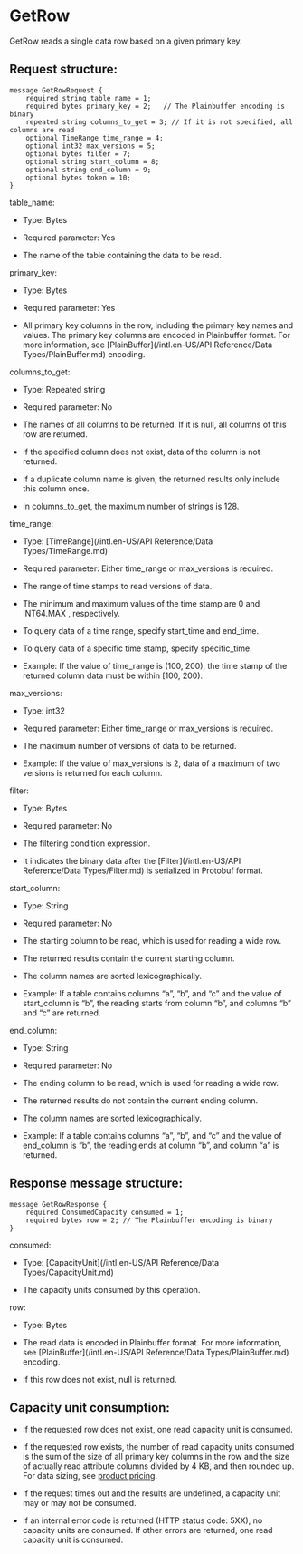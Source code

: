 # GetRow

GetRow reads a single data row based on a given primary key.

## Request structure:

```
message GetRowRequest {
    required string table_name = 1;
    required bytes primary_key = 2;   // The Plainbuffer encoding is binary
    repeated string columns_to_get = 3; // If it is not specified, all columns are read
    optional TimeRange time_range = 4;
    optional int32 max_versions = 5;
    optional bytes filter = 7;
    optional string start_column = 8;
    optional string end_column = 9;
    optional bytes token = 10;
}
```

table\_name:

-   Type: Bytes

-   Required parameter: Yes

-   The name of the table containing the data to be read.


primary\_key:

-   Type: Bytes

-   Required parameter: Yes

-   All primary key columns in the row, including the primary key names and values. The primary key columns are encoded in Plainbuffer format. For more information, see [PlainBuffer](/intl.en-US/API Reference/Data Types/PlainBuffer.md) encoding.


columns\_to\_get:

-   Type: Repeated string

-   Required parameter: No

-   The names of all columns to be returned. If it is null, all columns of this row are returned.

-   If the specified column does not exist, data of the column is not returned.

-   If a duplicate column name is given, the returned results only include this column once.

-   In columns\_to\_get, the maximum number of strings is 128.


time\_range:

-   Type: [TimeRange](/intl.en-US/API Reference/Data Types/TimeRange.md)

-   Required parameter: Either time\_range or max\_versions is required.

-   The range of time stamps to read versions of data.

-   The minimum and maximum values of the time stamp are 0 and INT64.MAX , respectively.

-   To query data of a time range, specify start\_time and end\_time.

-   To query data of a specific time stamp, specify specific\_time.

-   Example: If the value of time\_range is \(100, 200\), the time stamp of the returned column data must be within \[100, 200\).


max\_versions:

-   Type: int32

-   Required parameter: Either time\_range or max\_versions is required.

-   The maximum number of versions of data to be returned.

-   Example: If the value of max\_versions is 2, data of a maximum of two versions is returned for each column.


filter:

-   Type: Bytes

-   Required parameter: No

-   The filtering condition expression.

-   It indicates the binary data after the [Filter](/intl.en-US/API Reference/Data Types/Filter.md) is serialized in Protobuf format.


start\_column:

-   Type: String

-   Required parameter: No

-   The starting column to be read, which is used for reading a wide row.

-   The returned results contain the current starting column.

-   The column names are sorted lexicographically.

-   Example: If a table contains columns “a”, “b”, and “c” and the value of start\_column is “b”, the reading starts from column “b”, and columns “b” and “c” are returned.


end\_column:

-   Type: String

-   Required parameter: No

-   The ending column to be read, which is used for reading a wide row.

-   The returned results do not contain the current ending column.

-   The column names are sorted lexicographically.

-   Example: If a table contains columns “a”, “b”, and “c” and the value of end\_column is “b”, the reading ends at column “b”, and column “a” is returned.


## Response message structure:

```
message GetRowResponse {
    required ConsumedCapacity consumed = 1;
    required bytes row = 2; // The Plainbuffer encoding is binary
}
```

consumed:

-   Type: [CapacityUnit](/intl.en-US/API Reference/Data Types/CapacityUnit.md)

-   The capacity units consumed by this operation.


row:

-   Type: Bytes

-   The read data is encoded in Plainbuffer format. For more information, see [PlainBuffer](/intl.en-US/API Reference/Data Types/PlainBuffer.md) encoding.

-   If this row does not exist, null is returned.


## Capacity unit consumption:

-   If the requested row does not exist, one read capacity unit is consumed.

-   If the requested row exists, the number of read capacity units consumed is the sum of the size of all primary key columns in the row and the size of actually read attribute columns divided by 4 KB, and then rounded up. For data sizing, see [product pricing](../DNots1876307/ZH-CN_TP_20253_V1.md#).

-   If the request times out and the results are undefined, a capacity unit may or may not be consumed.

-   If an internal error code is returned \(HTTP status code: 5XX\), no capacity units are consumed. If other errors are returned, one read capacity unit is consumed.


